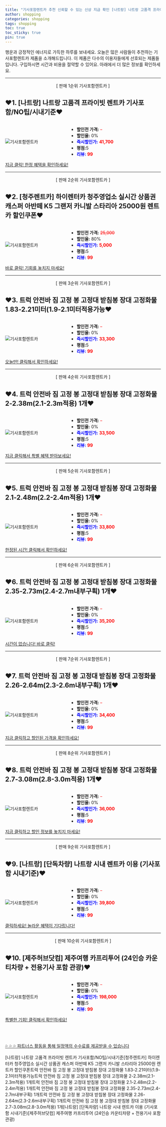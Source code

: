 ```yaml
---
title: "기사포함렌트카 추천 신뢰할 수 있는 신상 지금 확인 [나트랑] 나트랑 고품격 프라이빗 렌트카"
author: shopping
categories: shopping
tags: shopping
toc: true
toc_sticky: true
pin: true
---
```

행운과 긍정적인 에너지로 가득한 하루를 보내세요. 오늘은 많은 사람들이 추천하는 기사포함렌트카 제품을 소개해드립니다. 이 제품은 다수의 이용자들에게 선호되는 제품들입니다. 구입하시면 시간과 비용을 절약할 수 있어요. 아래에서 더 많은 정보를 확인하세요.

---
<p class="toplist" style="margin: 0 auto; display: block; width: fit-content;">[ 판매 1순위 기사포함렌트카 ]</p>

<h2><strong>❤️1. [나트랑] 나트랑 고품격 프라이빗 렌트카 기사포함/NO팁/시내기준❤️</strong></h2>

<div style="display: flex; align-items: center;">
    <div style="flex: 0.4;">
        <img src="https://thumbnail7.coupangcdn.com/thumbnails/remote/230x230ex/image/travel_reactor/travelSeller/common/A00878619/472f727a-71cf-407b-a391-1321da9a5c67.png" alt="기사포함렌트카" style="max-width: 100%;">
    </div>
    <div style="flex: 0.6; margin-left: 10px;">
        <ul>
            <li><strong>할인전 가격:</strong> <del style="color: red;">-</del></li>
            <li><strong>할인율:</strong> 0%</li>
            <li><span style='color:blue'><strong>즉시할인가:</strong></span> <span style='color:red'><strong>41,700</strong></span></li>
            <li><strong>평점:</strong>5</li>
            <li><span style='color:blue'><strong>리뷰:</strong></span> <span style='color:red'><strong>99</strong></span></li>
        </ul>
    </div>
</div>
<div class="center">
    <a href="https://link.coupang.com/re/AFFTDP?lptag=AF9450613&subid=githubio&pageKey=10000002439031&traceid=V0-153&itemId=None&vendorItemId=None" class="myButton">
        지금 클릭! 한정 혜택을 확인하세요!
    </a>
</div>


---
<p class="toplist" style="margin: 0 auto; display: block; width: fit-content;">[ 판매 2순위 기사포함렌트카 ]</p>

<h2><strong>❤️2. [청주렌트카] 하이렌터카 청주영업소 실시간 상품권 캐스퍼 아반떼 K5 그랜저 카니발 스타리아 25000원 렌트카 할인쿠폰❤️</strong></h2>

<div style="display: flex; align-items: center;">
    <div style="flex: 0.4;">
        <img src="https://thumbnail8.coupangcdn.com/thumbnails/remote/230x230ex/image/vendor_inventory/aaed/317f227d9e9bc86cb3e331d1de96ed4620065ca237cefbe583a3d728a435.png" alt="기사포함렌트카" style="max-width: 100%;">
    </div>
    <div style="flex: 0.6; margin-left: 10px;">
        <ul>
            <li><strong>할인전 가격:</strong> <del style="color: red;">25,000</del></li>
            <li><strong>할인율:</strong> 80%</li>
            <li><span style='color:blue'><strong>즉시할인가:</strong></span> <span style='color:red'><strong>5,000</strong></span></li>
            <li><strong>평점:</strong>5</li>
            <li><span style='color:blue'><strong>리뷰:</strong></span> <span style='color:red'><strong>99</strong></span></li>
        </ul>
    </div>
</div>
<div class="center">
    <a href="https://selin100587001.github.io?lptag=AF9450613&subid=githubio&pageKey=7897335138&traceid=V0-153&itemId=21634786484&vendorItemId=88685703418" class="myButton">
        바로 클릭! 기회를 놓치지 마세요!
    </a>
</div>


---
<p class="toplist" style="margin: 0 auto; display: block; width: fit-content;">[ 판매 3순위 기사포함렌트카 ]</p>

<h2><strong>❤️3. 트럭 안전바 짐 고정 봉 고정대 받침봉 장대 고정화물 1.83-2.21미터(1.9-2.1미터적용가능❤️</strong></h2>

<div style="display: flex; align-items: center;">
    <div style="flex: 0.4;">
        <img src="https://thumbnail10.coupangcdn.com/thumbnails/remote/230x230ex/image/vendor_inventory/be70/ee040b86c5020296a3c3cc208815be797a3e5a8c17f164bae6467466752a.jpg" alt="기사포함렌트카" style="max-width: 100%;">
    </div>
    <div style="flex: 0.6; margin-left: 10px;">
        <ul>
            <li><strong>할인전 가격:</strong> <del style="color: red;">-</del></li>
            <li><strong>할인율:</strong> 0%</li>
            <li><span style='color:blue'><strong>즉시할인가:</strong></span> <span style='color:red'><strong>33,300</strong></span></li>
            <li><strong>평점:</strong>5</li>
            <li><span style='color:blue'><strong>리뷰:</strong></span> <span style='color:red'><strong>99</strong></span></li>
        </ul>
    </div>
</div>
<div class="center">
    <a href="https://selin100587001.github.io?lptag=AF9450613&subid=githubio&pageKey=7656054578&traceid=V0-153&itemId=20383759551&vendorItemId=87466906519" class="myButton">
        오늘만! 클릭해서 확인하세요!
    </a>
</div>


---
<p class="toplist" style="margin: 0 auto; display: block; width: fit-content;">[ 판매 4순위 기사포함렌트카 ]</p>

<h2><strong>❤️4. 트럭 안전바 짐 고정 봉 고정대 받침봉 장대 고정화물 2-2.38m(2.1-2.3m적용) 1개❤️</strong></h2>

<div style="display: flex; align-items: center;">
    <div style="flex: 0.4;">
        <img src="https://thumbnail10.coupangcdn.com/thumbnails/remote/230x230ex/image/vendor_inventory/be70/ee040b86c5020296a3c3cc208815be797a3e5a8c17f164bae6467466752a.jpg" alt="기사포함렌트카" style="max-width: 100%;">
    </div>
    <div style="flex: 0.6; margin-left: 10px;">
        <ul>
            <li><strong>할인전 가격:</strong> <del style="color: red;">-</del></li>
            <li><strong>할인율:</strong> 0%</li>
            <li><span style='color:blue'><strong>즉시할인가:</strong></span> <span style='color:red'><strong>33,500</strong></span></li>
            <li><strong>평점:</strong>5</li>
            <li><span style='color:blue'><strong>리뷰:</strong></span> <span style='color:red'><strong>99</strong></span></li>
        </ul>
    </div>
</div>
<div class="center">
    <a href="https://selin100587001.github.io?lptag=AF9450613&subid=githubio&pageKey=7398859187&traceid=V0-153&itemId=19145910915&vendorItemId=87466906568" class="myButton">
        지금 클릭해서 특별 혜택 받아보세요!
    </a>
</div>


---
<p class="toplist" style="margin: 0 auto; display: block; width: fit-content;">[ 판매 5순위 기사포함렌트카 ]</p>

<h2><strong>❤️5. 트럭 안전바 짐 고정 봉 고정대 받침봉 장대 고정화물 2.1-2.48m(2.2-2.4m적용) 1개❤️</strong></h2>

<div style="display: flex; align-items: center;">
    <div style="flex: 0.4;">
        <img src="https://thumbnail10.coupangcdn.com/thumbnails/remote/230x230ex/image/vendor_inventory/be70/ee040b86c5020296a3c3cc208815be797a3e5a8c17f164bae6467466752a.jpg" alt="기사포함렌트카" style="max-width: 100%;">
    </div>
    <div style="flex: 0.6; margin-left: 10px;">
        <ul>
            <li><strong>할인전 가격:</strong> <del style="color: red;">-</del></li>
            <li><strong>할인율:</strong> 0%</li>
            <li><span style='color:blue'><strong>즉시할인가:</strong></span> <span style='color:red'><strong>33,800</strong></span></li>
            <li><strong>평점:</strong>5</li>
            <li><span style='color:blue'><strong>리뷰:</strong></span> <span style='color:red'><strong>99</strong></span></li>
        </ul>
    </div>
</div>
<div class="center">
    <a href="https://selin100587001.github.io?lptag=AF9450613&subid=githubio&pageKey=7398859187&traceid=V0-153&itemId=19145910933&vendorItemId=87466906556" class="myButton">
        한정된 시간! 클릭해서 확인하세요!
    </a>
</div>


---
<p class="toplist" style="margin: 0 auto; display: block; width: fit-content;">[ 판매 6순위 기사포함렌트카 ]</p>

<h2><strong>❤️6. 트럭 안전바 짐 고정 봉 고정대 받침봉 장대 고정화물 2.35-2.73m(2.4-2.7m내부구획) 1개❤️</strong></h2>

<div style="display: flex; align-items: center;">
    <div style="flex: 0.4;">
        <img src="https://thumbnail10.coupangcdn.com/thumbnails/remote/230x230ex/image/vendor_inventory/be70/ee040b86c5020296a3c3cc208815be797a3e5a8c17f164bae6467466752a.jpg" alt="기사포함렌트카" style="max-width: 100%;">
    </div>
    <div style="flex: 0.6; margin-left: 10px;">
        <ul>
            <li><strong>할인전 가격:</strong> <del style="color: red;">-</del></li>
            <li><strong>할인율:</strong> 0%</li>
            <li><span style='color:blue'><strong>즉시할인가:</strong></span> <span style='color:red'><strong>35,200</strong></span></li>
            <li><strong>평점:</strong>5</li>
            <li><span style='color:blue'><strong>리뷰:</strong></span> <span style='color:red'><strong>99</strong></span></li>
        </ul>
    </div>
</div>
<div class="center">
    <a href="https://selin100587001.github.io?lptag=AF9450613&subid=githubio&pageKey=7398859187&traceid=V0-153&itemId=19145910939&vendorItemId=87466906496" class="myButton">
        시간이 없습니다! 바로 클릭!
    </a>
</div>


---
<p class="toplist" style="margin: 0 auto; display: block; width: fit-content;">[ 판매 7순위 기사포함렌트카 ]</p>

<h2><strong>❤️7. 트럭 안전바 짐 고정 봉 고정대 받침봉 장대 고정화물 2.26-2.64m(2.3-2.6m내부구획) 1개❤️</strong></h2>

<div style="display: flex; align-items: center;">
    <div style="flex: 0.4;">
        <img src="https://thumbnail10.coupangcdn.com/thumbnails/remote/230x230ex/image/vendor_inventory/be70/ee040b86c5020296a3c3cc208815be797a3e5a8c17f164bae6467466752a.jpg" alt="기사포함렌트카" style="max-width: 100%;">
    </div>
    <div style="flex: 0.6; margin-left: 10px;">
        <ul>
            <li><strong>할인전 가격:</strong> <del style="color: red;">-</del></li>
            <li><strong>할인율:</strong> 0%</li>
            <li><span style='color:blue'><strong>즉시할인가:</strong></span> <span style='color:red'><strong>34,400</strong></span></li>
            <li><strong>평점:</strong>5</li>
            <li><span style='color:blue'><strong>리뷰:</strong></span> <span style='color:red'><strong>99</strong></span></li>
        </ul>
    </div>
</div>
<div class="center">
    <a href="https://selin100587001.github.io?lptag=AF9450613&subid=githubio&pageKey=7398859187&traceid=V0-153&itemId=19145910919&vendorItemId=87466906504" class="myButton">
        지금 클릭하고 할인된 가격을 확인하세요!
    </a>
</div>


---
<p class="toplist" style="margin: 0 auto; display: block; width: fit-content;">[ 판매 8순위 기사포함렌트카 ]</p>

<h2><strong>❤️8. 트럭 안전바 짐 고정 봉 고정대 받침봉 장대 고정화물 2.7-3.08m(2.8-3.0m적용) 1개❤️</strong></h2>

<div style="display: flex; align-items: center;">
    <div style="flex: 0.4;">
        <img src="https://thumbnail10.coupangcdn.com/thumbnails/remote/230x230ex/image/vendor_inventory/be70/ee040b86c5020296a3c3cc208815be797a3e5a8c17f164bae6467466752a.jpg" alt="기사포함렌트카" style="max-width: 100%;">
    </div>
    <div style="flex: 0.6; margin-left: 10px;">
        <ul>
            <li><strong>할인전 가격:</strong> <del style="color: red;">-</del></li>
            <li><strong>할인율:</strong> 0%</li>
            <li><span style='color:blue'><strong>즉시할인가:</strong></span> <span style='color:red'><strong>36,000</strong></span></li>
            <li><strong>평점:</strong>5</li>
            <li><span style='color:blue'><strong>리뷰:</strong></span> <span style='color:red'><strong>99</strong></span></li>
        </ul>
    </div>
</div>
<div class="center">
    <a href="https://selin100587001.github.io?lptag=AF9450613&subid=githubio&pageKey=7398859187&traceid=V0-153&itemId=19145910913&vendorItemId=87466906533" class="myButton">
        지금 클릭하고 할인 정보를 놓치지 마세요!
    </a>
</div>


---
<p class="toplist" style="margin: 0 auto; display: block; width: fit-content;">[ 판매 9순위 기사포함렌트카 ]</p>

<h2><strong>❤️9. [나트랑] [단독차량] 나트랑 시내 렌트카 이용 (기사포함 시내기준)❤️</strong></h2>

<div style="display: flex; align-items: center;">
    <div style="flex: 0.4;">
        <img src="https://thumbnail10.coupangcdn.com/thumbnails/remote/230x230ex/image/travel_reactor/travelSeller/common/A00197292/385a93fc-9cd8-4f5d-bfb2-8b7a2b6db5bc.jpg" alt="기사포함렌트카" style="max-width: 100%;">
    </div>
    <div style="flex: 0.6; margin-left: 10px;">
        <ul>
            <li><strong>할인전 가격:</strong> <del style="color: red;">-</del></li>
            <li><strong>할인율:</strong> 0%</li>
            <li><span style='color:blue'><strong>즉시할인가:</strong></span> <span style='color:red'><strong>39,800</strong></span></li>
            <li><strong>평점:</strong>5</li>
            <li><span style='color:blue'><strong>리뷰:</strong></span> <span style='color:red'><strong>99</strong></span></li>
        </ul>
    </div>
</div>
<div class="center">
    <a href="https://link.coupang.com/re/AFFTDP?lptag=AF9450613&subid=githubio&pageKey=10000002904753&traceid=V0-153&itemId=None&vendorItemId=None" class="myButton">
        클릭하세요! 놀라운 혜택이 기다립니다!
    </a>
</div>


---
<p class="toplist" style="margin: 0 auto; display: block; width: fit-content;">[ 판매 10순위 기사포함렌트카 ]</p>

<h2><strong>❤️10. [제주허브닷컴] 제주여행 카프리투어 (24인승 카운티차량 + 전용기사 포함 관광)❤️</strong></h2>

<div style="display: flex; align-items: center;">
    <div style="flex: 0.4;">
        <img src="https://thumbnail6.coupangcdn.com/thumbnails/remote/230x230ex/image/travel_reactor/travelSeller/common/A00139944/f93464e0-ac51-418e-ada2-d2d07ef88cae.jpg" alt="기사포함렌트카" style="max-width: 100%;">
    </div>
    <div style="flex: 0.6; margin-left: 10px;">
        <ul>
            <li><strong>할인전 가격:</strong> <del style="color: red;">-</del></li>
            <li><strong>할인율:</strong> 0%</li>
            <li><span style='color:blue'><strong>즉시할인가:</strong></span> <span style='color:red'><strong>198,000</strong></span></li>
            <li><strong>평점:</strong>5</li>
            <li><span style='color:blue'><strong>리뷰:</strong></span> <span style='color:red'><strong>99</strong></span></li>
        </ul>
    </div>
</div>
<div class="center">
    <a href="https://link.coupang.com/re/AFFTDP?lptag=AF9450613&subid=githubio&pageKey=10000000654180&traceid=V0-153&itemId=None&vendorItemId=None" class="myButton">
        특별한 기회! 클릭해서 확인하세요!
    </a>
</div>

<br><br><br>[💦 💦 💦 파트너스 활동을 통해 일정액의 수수료를 제공받을 수 있습니다](https://link.coupang.com/a/bcpT2c)<br><br>[나트랑] 나트랑 고품격 프라이빗 렌트카 기사포함/NO팁/시내기준[청주렌트카] 하이렌터카 청주영업소 실시간 상품권 캐스퍼 아반떼 K5 그랜저 카니발 스타리아 25000원 렌트카 할인쿠폰트럭 안전바 짐 고정 봉 고정대 받침봉 장대 고정화물 1.83-2.21미터(1.9-2.1미터적용가능트럭 안전바 짐 고정 봉 고정대 받침봉 장대 고정화물 2-2.38m(2.1-2.3m적용) 1개트럭 안전바 짐 고정 봉 고정대 받침봉 장대 고정화물 2.1-2.48m(2.2-2.4m적용) 1개트럭 안전바 짐 고정 봉 고정대 받침봉 장대 고정화물 2.35-2.73m(2.4-2.7m내부구획) 1개트럭 안전바 짐 고정 봉 고정대 받침봉 장대 고정화물 2.26-2.64m(2.3-2.6m내부구획) 1개트럭 안전바 짐 고정 봉 고정대 받침봉 장대 고정화물 2.7-3.08m(2.8-3.0m적용) 1개[나트랑] [단독차량] 나트랑 시내 렌트카 이용 (기사포함 시내기준)[제주허브닷컴] 제주여행 카프리투어 (24인승 카운티차량 + 전용기사 포함 관광)